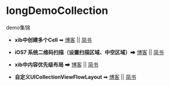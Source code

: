 # longDemoCollection

demo集锦


* **xib中创建多个Cell** ➡ [博客](http://god-long.github.io/2016/04/13/Xib%E4%BD%BF%E7%94%A8%E4%B9%8BTableViewCell-xib%E4%B8%AD%E5%88%9B%E5%BB%BA%E5%A4%9A%E4%B8%AACell/) || [简书](http://www.jianshu.com/p/332e1db6ebb5)


* **iOS7 系统二维码扫描（设置扫描区域、中空区域）**➡ [博客](http://god-long.github.io/2016/04/13/iOS7%E7%B3%BB%E7%BB%9F%E4%BA%8C%E7%BB%B4%E7%A0%81%E6%89%AB%E6%8F%8F%EF%BC%88%E8%AE%BE%E7%BD%AE%E6%89%AB%E6%8F%8F%E5%8C%BA%E5%9F%9F%E3%80%81%E4%B8%AD%E7%A9%BA%E5%8C%BA%E5%9F%9F%EF%BC%89/) || [简书](http://www.jianshu.com/p/3fb24fc7b415)


* **xib中内容优先级布局** ➡ [博客](http://god-long.github.io/2016/04/19/xib%E4%BD%BF%E7%94%A8%E4%B9%8B%E5%86%85%E5%AE%B9%E4%BC%98%E5%85%88%E7%BA%A7%E5%B8%83%E5%B1%80/) || [简书](http://www.jianshu.com/p/9ab730bedece)


* **自定义UICollectionViewFlowLayout** ➡ [博客](http://god-long.github.io/2016/04/29/%E8%87%AA%E5%AE%9A%E4%B9%89UICollectionViewFlowLayout/) || [简书](http://www.jianshu.com/p/e8e9dcc12b37)
